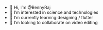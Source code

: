 - 👋 Hi, I’m @BennyRaj
- 👀 I’m interested in science and technologies
- 🌱 I’m currently learning designing / flutter
- 💞️ I’m looking to collaborate on video editing


<!---
BennyRaj/BennyRaj is a ✨ special ✨ repository because its `README.md` (this file) appears on your GitHub profile.
You can click the Preview link to take a look at your changes.
--->
